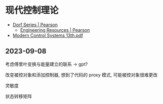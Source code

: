 # 现代控制理论

- [Dorf Series | Pearson](https://media.pearsoncmg.com/bc/abp/engineering-resources/products/series.html#series=Dorf)
  - [Engineering Resources | Pearson](https://media.pearsoncmg.com/bc/abp/engineering-resources/products/product.html#product,isbn=0134407628)
- [Modern Control Systems 13th.pdf](https://files.crazt.moe/temp/Modern%20Control%20Systems%2013th.pdf)

## 2023-09-08

考虑傅里叶变换与能量建立的联系 -> gpt?

改变被控对象和添加控制器, 想到了代码的 proxy 模式, 可能被控对象很难更改

灵敏度

状态转移矩阵
